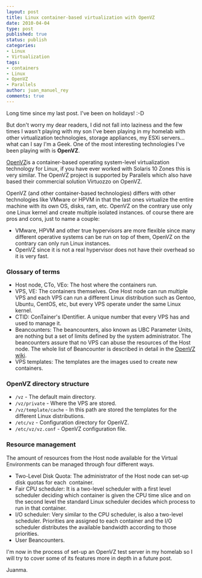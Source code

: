 ```yaml
---
layout: post
title: Linux container-based virtualization with OpenVZ
date: 2010-04-04
type: post
published: true
status: publish
categories:
- Linux
- Virtualization
tags:
- containers
- Linux
- OpenVZ
- Parallels
author: juan_manuel_rey
comments: true
---
```


Long time since my last post. I've been on holidays! :-D

But don't worry my dear readers, I did not fall into laziness and the few times I wasn't playing with my son I've been playing in my homelab with other virtualization technologies, storage appliances, my ESXi servers... what can I say I'm a Geek. One of the most interesting technologies I've been playing with is **OpenVZ**.

[OpenVZ](http://wiki.openvz.org/Main_Page "OpenVZ Wiki")is a container-based operating system-level virtualization technology for Linux, if you have ever worked with Solaris 10 Zones this is very similar. The OpenVZ project is supported by Parallels which also have based their commercial solution Virtuozzo on OpenVZ.

OpenVZ (and other container-based technologies) differs with other technologies like VMware or HPVM in that the last ones virtualize the entire machine with its own OS, disks, ram, etc. OpenVZ on the contrary use only one Linux kernel and create multiple isolated instances. of course there are pros and cons, just to name a couple:

-   VMware, HPVM and other true hypervisors are more flexible since many different operative systems can be run on top of them, OpenVZ on the contrary can only run Linux instances.
-   OpenVZ since it is not a real hypervisor does not have their overhead so it is very fast.

### Glossary of terms

-   Host node, CTo, VEo: The host where the containers run.
-   VPS, VE: The containers themselves. One Host node can run multiple VPS and each VPS can run a different Linux distribution such as Gentoo, Ubuntu, CentOS, etc, but every VPS operate under the same Linux kernel.
-   CTID: ConTainer's IDentifier. A unique number that every VPS has and used to manage it.
-   Beancounters: The beancounters, also known as UBC Parameter Units, are nothing but a set of limits defined by the system administrator. The beancounters assure that no VPS can abuse the resources of the Host node. The whole list of Beancounter is described in detail in the [OpenVZ wiki](http://wiki.openvz.org/UBC_parameter_units "OpenVZ UBC Parameter Units").
-   VPS templates: The templates are the images used to create new containers.

### OpenVZ directory structure

-   `/vz` - The default main directory.
-   `/vz/private` - Where the VPS are stored.
-   `/vz/template/cache` - In this path are stored the templates for the
    different Linux distributions.
-   `/etc/vz` - Configuration directory for OpenVZ.
-   `/etc/vz/vz.conf` - OpenVZ configuration file.

### Resource management

The amount of resources from the Host node available for the Virtual Environments can be managed through four different ways.

-   Two-Level Disk Quota: The administrator of the Host node can set-up disk quotas for each  container.
-   Fair CPU scheduler: It is a two-level scheduler with a first level scheduler deciding which container is given the CPU time slice and on the second level the standard Linux scheduler decides which process to run in that container.
-   I/O scheduler: Very similar to the CPU scheduler, is also a two-level scheduler. Priorities are assigned to each container and the I/O scheduler distributes the available bandwidth according to those priorities.
-   User Beancounters.

I'm now in the process of set-up an OpenVZ test server in my homelab so I will try to cover some of its features more in depth in a future post.

Juanma.
